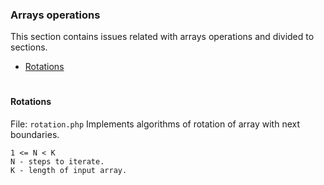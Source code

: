 ### Arrays operations ###

This section contains issues related with arrays operations and divided to
sections.

- [Rotations](https://github.com/DamirGadiev/challenges/tree/master/arrays#rotations)

#

#### Rotations ####
File: `rotation.php`
Implements algorithms of rotation of array with next boundaries.
```
1 <= N < K
N - steps to iterate.
K - length of input array.
```
